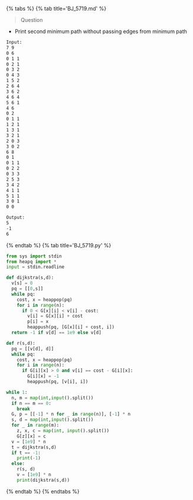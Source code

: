 {% tabs %}
{% tab title='BJ_5719.md' %}

> Question

* Print second minimum path without passing edges from minimum path

```txt
Input:
7 9
0 6
0 1 1
0 2 1
0 3 2
0 4 3
1 5 2
2 6 4
3 6 2
4 6 4
5 6 1
4 6
0 2
0 1 1
1 2 1
1 3 1
3 2 1
2 0 3
3 0 2
6 8
0 1
0 1 1
0 2 2
0 3 3
2 5 3
3 4 2
4 1 1
5 1 1
3 0 1
0 0

Output:
5
-1
6
```

{% endtab %}
{% tab title='BJ_5719.py' %}

```py
from sys import stdin
from heapq import *
input = stdin.readline

def dijkstra(s,d):
  v[s] = 0
  pq = [[0,s]]
  while pq:
    cost, x = heappop(pq)
    for i in range(n):
      if 0 < G[x][i] < v[i] - cost:
        v[i] = G[x][i] + cost
        p[i] = x
        heappush(pq, [G[x][i] + cost, i])
  return -1 if v[d] == 1e9 else v[d]

def r(s,d):
  pq = [[v[d], d]]
  while pq:
    cost, x = heappop(pq)
    for i in range(n):
      if G[i][x] > 0 and v[i] == cost - G[i][x]:
        G[i][x] = -1
        heappush(pq, [v[i], i])

while 1:
  n, m = map(int,input().split())
  if n == m == 0:
    break
  G, p = [[-1] * n for _ in range(n)], [-1] * n
  s, d = map(int,input().split())
  for _ in range(m):
    z, x, c = map(int, input().split())
    G[z][x] = c
  v = [1e9] * n
  t = dijkstra(s,d)
  if t == -1:
    print(-1)
  else:
    r(s, d)
    v = [1e9] * n
    print(dijkstra(s,d))
```

{% endtab %}
{% endtabs %}
